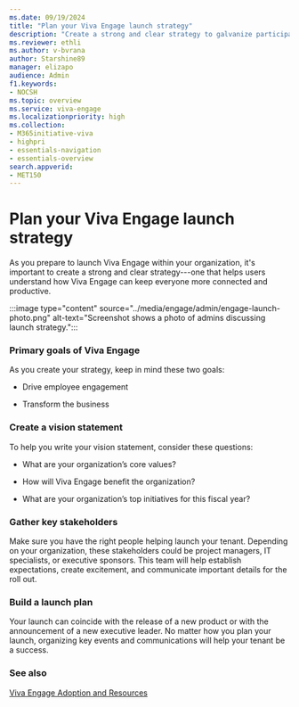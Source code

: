 ```yaml
---
ms.date: 09/19/2024
title: "Plan your Viva Engage launch strategy"
description: "Create a strong and clear strategy to galvanize participation in Viva Engage."
ms.reviewer: ethli
ms.author: v-bvrana
author: Starshine89
manager: elizapo
audience: Admin
f1.keywords:
- NOCSH
ms.topic: overview
ms.service: viva-engage
ms.localizationpriority: high
ms.collection:  
- M365initiative-viva
- highpri
- essentials-navigation
- essentials-overview
search.appverid:
- MET150
---
```


# Plan your Viva Engage launch strategy

As you prepare to launch Viva Engage within your organization, it's important to create a strong and clear strategy---one that helps users understand how Viva Engage can keep everyone more connected and productive.

:::image type="content" source="../media/engage/admin/engage-launch-photo.png" alt-text="Screenshot shows a photo of admins discussing launch strategy.":::

### Primary goals of Viva Engage

As you create your strategy, keep in mind these two goals:

- Drive employee engagement

- Transform the business

### Create a vision statement

To help you write your vision statement, consider these questions:

- What are your organization’s core values?

- How will Viva Engage benefit the organization?

- What are your organization’s top initiatives for this fiscal year?

### Gather key stakeholders

Make sure you have the right people helping launch your tenant. Depending on your organization, these stakeholders could be project managers, IT specialists, or executive sponsors. This team will help establish expectations, create excitement, and communicate important details for the roll out.

### Build a launch plan

Your launch can coincide with the release of a new product or with the announcement of a new executive leader. No matter how you plan your launch, organizing key events and communications will help your tenant be a success.

### See also

[Viva Engage Adoption and Resources](https://adoption.microsoft.com/en-us/viva/engage/)